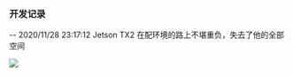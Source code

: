 ###  开发记录

-- 2020/11/28 23:17:12 Jetson TX2 在配环境的路上不堪重负，失去了他的全部空间

![](https://muyun-blog-pic.oss-cn-shanghai.aliyuncs.com/Hackathon1.jpg)

